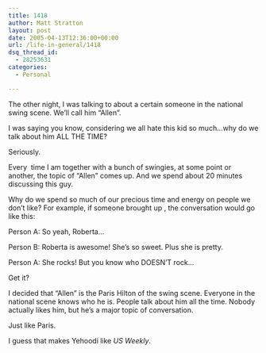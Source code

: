 ```yaml
---
title: 1418
author: Matt Stratton
layout: post
date: 2005-04-13T12:36:00+00:00
url: /life-in-general/1418
dsq_thread_id:
  - 28253631
categories:
  - Personal

---
```

The other night, I was talking to about a certain someone in the national swing scene. We&#8217;ll call him &#8220;Allen&#8221;.

I was saying you know, considering we all hate this kid so much&#8230;why do we talk about him ALL THE TIME?

Seriously.

Every&nbsp; time I am together with a bunch of swingies, at some point or another, the topic of &#8220;Allen&#8221; comes up. And we spend about 20 minutes discussing this guy.

Why do we spend so much of our precious time and energy on people we don&#8217;t like? For example, if someone brought up , the conversation would go like this:

Person A: So yeah, Roberta&#8230;
  
Person B: Roberta is awesome! She&#8217;s so sweet. Plus she is pretty.
  
Person A: She rocks! But you know who DOESN&#8217;T rock&#8230;

Get it?

I decided that &#8220;Allen&#8221; is the Paris Hilton of the swing scene. Everyone in the national scene knows who he is. People talk about him all the time. Nobody actually likes him, but he&#8217;s a major topic of conversation.

Just like Paris.

I guess that makes Yehoodi like _US Weekly_.